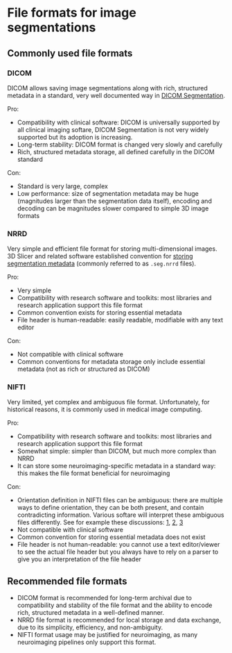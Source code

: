 # File formats for image segmentations

## Commonly used file formats

### DICOM

DICOM allows saving image segmentations along with rich, structured metadata in a standard, very well documented way in [DICOM Segmentation](https://dicom.nema.org/dicom/2013/output/chtml/part03/sect_A.51.html).

Pro:
- Compatibility with clinical software: DICOM is universally supported by all clinical imaging softare, DICOM Segmentation is not very widely supported but its adoption is increasing.
- Long-term stability: DICOM format is changed very slowly and carefully
- Rich, structured metadata storage, all defined carefully in the DICOM standard

Con:
- Standard is very large, complex
- Low performance: size of segmentation metadata may be huge (magnitudes larger than the segmentation data itself), encoding and decoding can be magnitudes slower compared to simple 3D image formats

### NRRD

Very simple and efficient file format for storing multi-dimensional images. 3D Slicer and related software established convention for [storing segmentation metadata](https://slicer.readthedocs.io/en/latest/developer_guide/modules/segmentations.html#segmentation-labelmap-file-format-seg-nrrd) (commonly referred to as `.seg.nrrd` files).

Pro:
- Very simple
- Compatibility with research software and toolkits: most libraries and research application support this file format
- Common convention exists for storing essential metadata
- File header is human-readable: easily readable, modifiable with any text editor

Con:
- Not compatible with clinical software
- Common conventions for metadata storage only include essential metadata (not as rich or structured as DICOM)

### NIFTI

Very limited, yet complex and ambiguous file format. Unfortunately, for historical reasons, it is commonly used in medical image computing.

Pro:
- Compatibility with research software and toolkits: most libraries and research application support this file format
- Somewhat simple: simpler than DICOM, but much more complex than NRRD
- It can store some neuroimaging-specific metadata in a standard way: this makes the file format beneficial for neuroimaging

Con:
- Orientation definition in NIFTI files can be ambiguous: there are multiple ways to define orientation, they can be both present, and contain contradicting information. Various softare will interpret these ambiguous files differently. See for example these discussions: [1](https://www.openfmri.org/dataset-orientation-issues/), [2](https://discourse.slicer.org/t/orientation-origin/23365), [3](https://github.com/spinalcordtoolbox/spinalcordtoolbox/issues/3283)
- Not compatible with clinical software
- Common convention for storing essential metadata does not exist
- File header is not human-readable: you cannot use a text editor/viewer to see the actual file header but you always have to rely on a parser to give you an interpretation of the file header

## Recommended file formats

- DICOM format is recommended for long-term archival due to compatibility and stability of the file format and the ability to encode rich, structured metadata in a well-defined manner.
- NRRD file format is recommended for local storage and data exchange, due to its simplicity, efficiency, and non-ambiguity.
- NIFTI format usage may be justified for neuroimaging, as many neuroimaging pipelines only support this format.
